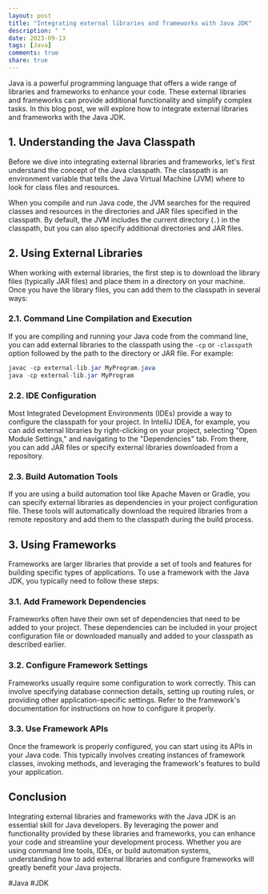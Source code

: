 ```yaml
---
layout: post
title: "Integrating external libraries and frameworks with Java JDK"
description: " "
date: 2023-09-13
tags: [Java]
comments: true
share: true
---
```


Java is a powerful programming language that offers a wide range of libraries and frameworks to enhance your code. These external libraries and frameworks can provide additional functionality and simplify complex tasks. In this blog post, we will explore how to integrate external libraries and frameworks with the Java JDK.

## 1. Understanding the Java Classpath

Before we dive into integrating external libraries and frameworks, let's first understand the concept of the Java classpath. The classpath is an environment variable that tells the Java Virtual Machine (JVM) where to look for class files and resources.

When you compile and run Java code, the JVM searches for the required classes and resources in the directories and JAR files specified in the classpath. By default, the JVM includes the current directory (`.`) in the classpath, but you can also specify additional directories and JAR files.

## 2. Using External Libraries

When working with external libraries, the first step is to download the library files (typically JAR files) and place them in a directory on your machine. Once you have the library files, you can add them to the classpath in several ways:

### 2.1. Command Line Compilation and Execution

If you are compiling and running your Java code from the command line, you can add external libraries to the classpath using the `-cp` or `-classpath` option followed by the path to the directory or JAR file. For example:

```java
javac -cp external-lib.jar MyProgram.java
java -cp external-lib.jar MyProgram
```

### 2.2. IDE Configuration

Most Integrated Development Environments (IDEs) provide a way to configure the classpath for your project. In IntelliJ IDEA, for example, you can add external libraries by right-clicking on your project, selecting "Open Module Settings," and navigating to the "Dependencies" tab. From there, you can add JAR files or specify external libraries downloaded from a repository.

### 2.3. Build Automation Tools

If you are using a build automation tool like Apache Maven or Gradle, you can specify external libraries as dependencies in your project configuration file. These tools will automatically download the required libraries from a remote repository and add them to the classpath during the build process.

## 3. Using Frameworks

Frameworks are larger libraries that provide a set of tools and features for building specific types of applications. To use a framework with the Java JDK, you typically need to follow these steps:

### 3.1. Add Framework Dependencies

Frameworks often have their own set of dependencies that need to be added to your project. These dependencies can be included in your project configuration file or downloaded manually and added to your classpath as described earlier.

### 3.2. Configure Framework Settings

Frameworks usually require some configuration to work correctly. This can involve specifying database connection details, setting up routing rules, or providing other application-specific settings. Refer to the framework's documentation for instructions on how to configure it properly.

### 3.3. Use Framework APIs

Once the framework is properly configured, you can start using its APIs in your Java code. This typically involves creating instances of framework classes, invoking methods, and leveraging the framework's features to build your application.

## Conclusion

Integrating external libraries and frameworks with the Java JDK is an essential skill for Java developers. By leveraging the power and functionality provided by these libraries and frameworks, you can enhance your code and streamline your development process. Whether you are using command line tools, IDEs, or build automation systems, understanding how to add external libraries and configure frameworks will greatly benefit your Java projects.

#Java #JDK